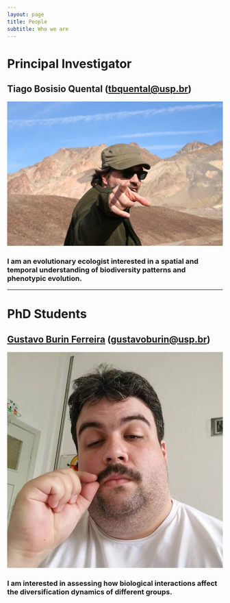 ```yaml
---
layout: page
title: People
subtitle: Who we are
---
```



# Principal Investigator

## Tiago Bosisio Quental (tbquental@usp.br)

![Tiago](/img/tbq.jpg)

### I am an evolutionary ecologist interested in a spatial and temporal understanding of biodiversity patterns and phenotypic evolution.

*** 

# PhD Students

## [Gustavo Burin Ferreira](https://gburin.github.io) (gustavoburin@usp.br)

![Ari](/img/gbf.jpg)

### I am interested in assessing how biological interactions affect the diversification dynamics of different groups.
